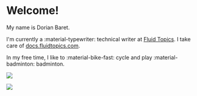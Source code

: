 # Welcome!

My name is Dorian Baret.

I'm currently a :material-typewriter: technical writer at [Fluid Topics](https://www.fluidtopics.com/). I take care of [docs.fluidtopics.com](https://docs.fluidtopics.com/).

In my free time, I like to :material-bike-fast: cycle and play :material-badminton: badminton.

![](https://i.kym-cdn.com/entries/icons/original/000/022/477/5ebacf52cd3221a7487b805d0954b422.jpg)

![](https://upload.wikimedia.org/wikipedia/commons/7/76/Piet_Mondriaan%2C_1921_-_Composition_en_rouge%2C_jaune%2C_bleu_et_noir.jpg)
